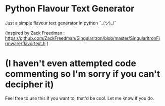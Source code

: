 # Python Flavour Text Generator
Just a simple flavour text generator in python ¯\_(ツ)_/¯

(inspired by Zack Freedman : https://github.com/ZackFreedman/Singularitron/blob/master/SingularitronFirmware/flavortext.h )

# (I haven't even attempted code commenting so I'm sorry if you can't decipher it)

Feel free to use this if you want to, that'd be cool. Let me know if you do.
